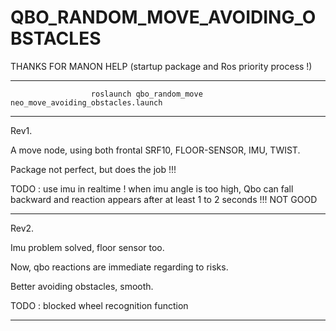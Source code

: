 QBO_RANDOM_MOVE_AVOIDING_OBSTACLES
==================================

THANKS FOR MANON HELP (startup package and Ros priority process !)

_____________________________________________________________________________________________________

                      roslaunch qbo_random_move neo_move_avoiding_obstacles.launch
_____________________________________________________________________________________________________
Rev1.

A move node, using both frontal SRF10, FLOOR-SENSOR, IMU, TWIST.

Package not perfect, but does the job !!!

TODO : use imu in realtime !
  when imu angle is too high, Qbo can fall backward
  and reaction appears after at least 1 to 2 seconds !!! 
  NOT GOOD
_______________________________________________________________
Rev2.

Imu problem solved, floor sensor too.

  Now, qbo reactions are immediate regarding to risks.

Better avoiding obstacles, smooth.

TODO : blocked wheel recognition function
_______________________________________________________________
